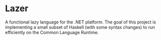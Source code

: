 # Lazer
A functional lazy language for the .NET platform. The goal of this project is implementing a small subset of Haskell (with some syntax changes) to run efficiently on the Common Language Runtime.